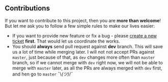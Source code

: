 ## Contributions ##

If you want to contribute to this project, then you are **more than welcome**! But let me ask you to
follow a few simple rules to make our lives easier:

 * If you want to provide new feature or fix a bug - please [create a new ticket](https://github.com/MarcinOrlowski/weekday-plasmoid/issues) **first**. That would let us coordinate the works.
 * You should **always** send pull request against **dev** branch. This will save us a lot
   of time while merging later. I will not not accept PRs against `master`, just because of
   that, as `dev` changes more often than `master` branch, so if we cannot merge with `dev`
   right now, we will not be able to merge with `master` later, as all  the PRs are always
   merged with `dev` first, and hen go to `master` ¯\\_(ツ)_/¯

